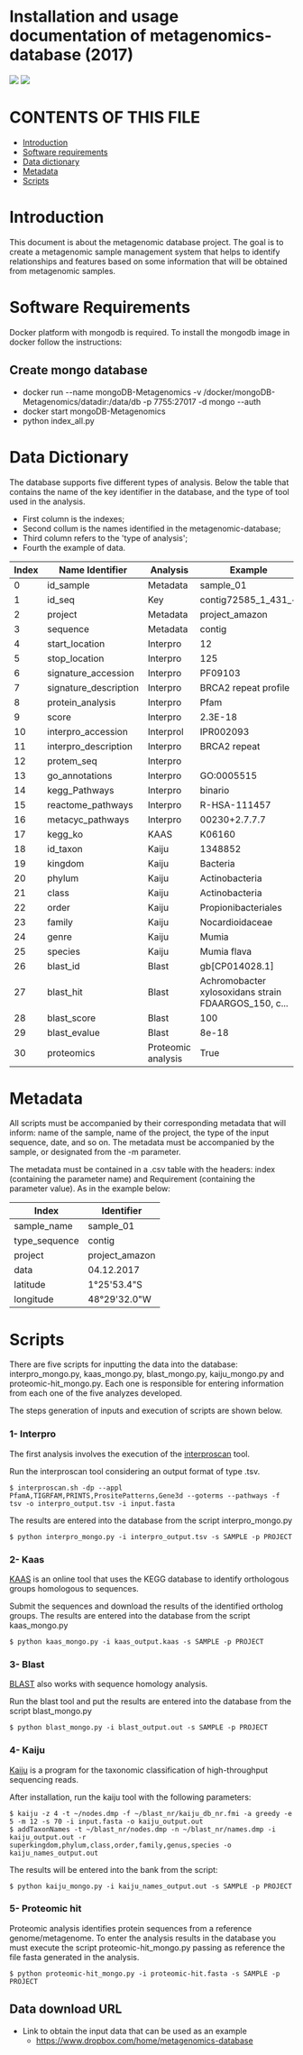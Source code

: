 # Installation and usage documentation of metagenomics-database (2017)
![](https://img.shields.io/badge/last%20edited-12--04--2017-yellow.svg)
![](https://img.shields.io/badge/author-Leandro%20Corrêa-blue.svg)


# CONTENTS OF THIS FILE
* [Introduction](#introduction)
* [Software requirements](#software-requirements)
* [Data dictionary](#data-dictionary)
* [Metadata](#metadata)
* [Scripts](#scripts)


# Introduction
This document is about the metagenomic database project. The goal is to create a metagenomic sample management system that helps to identify relationships and features based on some information that will be obtained from metagenomic samples.

# Software Requirements
Docker platform with mongodb is required. To install the mongodb image in docker follow the instructions:

## Create mongo database
* docker run --name mongoDB-Metagenomics -v /docker/mongoDB-Metagenomics/datadir:/data/db -p 7755:27017 -d mongo --auth
* docker start mongoDB-Metagenomics
* python index_all.py


# Data Dictionary
The database supports five different types of analysis. Below the table that contains the name of the key identifier in the database, and the type of tool used in the analysis.

* First column is the indexes; 
* Second collum is the names identified in the metagenomic-database; 
* Third column refers to the 'type of analysis';
* Fourth the example of data.

Index | Name Identifier | Analysis | Example
------------ | ------------- | ------------ | -------------
0 | id_sample | Metadata | sample_01
1 | id_seq | Key | contig72585_1_431_+
2 | project | Metadata | project_amazon
3 | sequence | Metadata | contig	
4 | start_location | Interpro | 12
5 | stop_location | Interpro | 125
6 | signature_accession | Interpro | PF09103
7 | signature_description | Interpro | BRCA2 repeat profile
8 | protein_analysis | Interpro | Pfam
9 | score | Interpro | 2.3E-18
10 | interpro_accession | Interprol | IPR002093
11 | interpro_description | Interpro | BRCA2 repeat
12 | protem_seq | Interpro | 
13 | go_annotations | Interpro | GO:0005515
14 | kegg_Pathways | Interpro | binario
15 | reactome_pathways | Interpro | R-HSA-111457 
16 | metacyc_pathways | Interpro | 00230+2.7.7.7
17 | kegg_ko | KAAS | K06160
18 | id_taxon | Kaiju | 1348852
19 | kingdom | Kaiju | Bacteria
20 | phylum | Kaiju | Actinobacteria
21 | class | Kaiju | Actinobacteria
22 | order | Kaiju | Propionibacteriales
23 | family | Kaiju | Nocardioidaceae
24 | genre | Kaiju | Mumia
25 | species | Kaiju | Mumia flava
26 | blast_id | Blast |gb[CP014028.1]
27 | blast_hit | Blast | Achromobacter xylosoxidans strain FDAARGOS_150, c...
28 | blast_score | Blast | 100
29 | blast_evalue | Blast | 8e-18
30 | proteomics | Proteomic analysis | True


# Metadata
All scripts must be accompanied by their corresponding metadata that will inform: name of the sample, name of the project, the type of the input sequence, date, and so on. The metadata must be accompanied by the sample, or designated from the -m parameter.

The metadata must be contained in a .csv table with the headers: index (containing the parameter name) and Requirement (containing the parameter value). As in the example below:

Index | Identifier 
------------ | ------------- 
sample_name | sample_01 
type_sequence | contig
project | project_amazon 
data | 04.12.2017
latitude | 1°25'53.4"S 
longitude | 48°29'32.0"W

# Scripts
There are five scripts for inputting the data into the database: interpro_mongo.py, kaas_mongo.py, blast_mongo.py, kaiju_mongo.py and proteomic-hit_mongo.py. Each one is responsible for entering information from each one of the five analyzes developed.

The steps generation of inputs and execution of scripts are shown below.

### 1- Interpro
The first analysis involves the execution of the [interproscan](https://github.com/ebi-pf-team/interproscan/wiki/InterProScan5OutputFormats) tool. 

Run the interproscan tool considering an output format of type .tsv.
```
$ interproscan.sh -dp --appl PfamA,TIGRFAM,PRINTS,PrositePatterns,Gene3d --goterms --pathways -f tsv -o interpro_output.tsv -i input.fasta
```
The results are entered into the database from the script interpro_mongo.py
```
$ python interpro_mongo.py -i interpro_output.tsv -s SAMPLE -p PROJECT
```

### 2- Kaas
[KAAS](http://www.genome.jp/tools/kaas) is an online tool that uses the KEGG database to identify orthologous groups homologous to sequences.

Submit the sequences and download the results of the identified ortholog groups. The results are entered into the database from the script kaas_mongo.py
```
$ python kaas_mongo.py -i kaas_output.kaas -s SAMPLE -p PROJECT
```

### 3- Blast
[BLAST](https://blast.ncbi.nlm.nih.gov/Blast.cgi) also works with sequence homology analysis.

Run the blast tool and put the results are entered into the database from the script blast_mongo.py
```
$ python blast_mongo.py -i blast_output.out -s SAMPLE -p PROJECT
```
### 4- Kaiju
[Kaiju](https://github.com/bioinformatics-centre/kaiju) is a program for the taxonomic classification of high-throughput sequencing reads. 

After installation, run the kaiju tool with the following parameters:
```
$ kaiju -z 4 -t ~/nodes.dmp -f ~/blast_nr/kaiju_db_nr.fmi -a greedy -e 5 -m 12 -s 70 -i input.fasta -o kaiju_output.out
$ addTaxonNames -t ~/blast_nr/nodes.dmp -n ~/blast_nr/names.dmp -i kaiju_output.out -r superkingdom,phylum,class,order,family,genus,species -o kaiju_names_output.out
```
The results will be entered into the bank from the script:
```
$ python kaiju_mongo.py -i kaiju_names_output.out -s SAMPLE -p PROJECT
```
### 5- Proteomic hit
Proteomic analysis identifies protein sequences from a reference genome/metagenome. To enter the analysis results in the database you must execute the script proteomic-hit_mongo.py passing as reference the file fasta generated in the analysis.
```
$ python proteomic-hit_mongo.py -i proteomic-hit.fasta -s SAMPLE -p PROJECT
```

## Data download URL
* Link to obtain the input data that can be used as an example
    * https://www.dropbox.com/home/metagenomics-database
